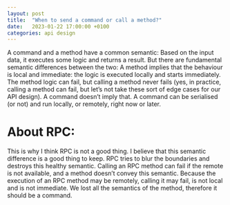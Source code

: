 ```yaml
---
layout: post
title:  "When to send a command or call a method?"
date:   2023-01-22 17:00:00 +0100
categories: api design
---
```

A command and a method have a common semantic:
Based on the input data, it executes some logic and returns a result.
But there are fundamental semantic differences between the two:
A method implies that the behaviour is local and immediate: the logic is executed locally and starts immediately.
The method logic can fail, but calling a method never fails (yes, in practice, calling a method can fail, but let’s not take these sort of edge cases for our API design).
A command doesn’t imply that. A command can be serialised (or not) and run locally, or remotely, right now or later.

# About RPC:

This is why I think RPC is not a good thing.
I believe that this semantic difference is a good thing to keep.
RPC tries to blur the boundaries and destroys this healthy semantic.
Calling an RPC method can fail if the remote is not available, and a method doesn’t convey this semantic.
Because the execution of an RPC method may be remotely, calling it may fail, is not local and is not immediate.
We lost all the semantics of the method, therefore it should be a command.